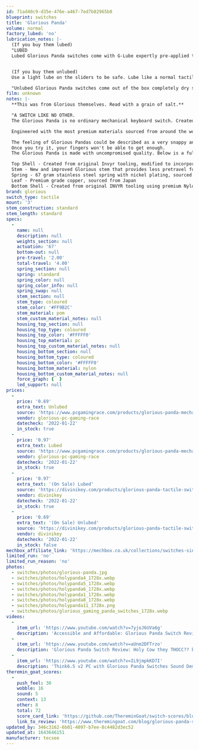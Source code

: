 ```yaml
---
id: 71ad40c9-d35e-476e-a467-7ed7b82965b0
blueprint: switches
title: 'Glorious Panda'
volume: normal
factory_lubed: 'no'
lubrication_notes: |-
  (If you buy them lubed)
  "LUBED
  Lubed Glorious Panda switches come with G-Lube expertly pre-applied to the upper housing, spring, and stem of each switch. Perfect for someone who is looking for fully optimized sound and performance right out of the box - no prep time or disassembly needed." - [Glorious](https://www.pcgamingrace.com/products/glorious-panda-mechanical-switches)


  (If you buy them unlubed)
  Use a light lube on the sliders to be safe. Lube like a normal tactile switch.

  "Unlubed Glorious Panda switches come out of the box completely dry so you can easily apply your choice of lubricant. Perfect for hands-on users who prefer a more customized switch performance to fit their unique style. We recommend checking out our line of switch modding tools for the most efficient DIY switch lubing experience possible." - [Glorious](https://www.pcgamingrace.com/products/glorious-panda-mechanical-switches)
film: unknown
notes: |-
  **This was from Glorious themselves. Read with a grain of salt.**

  "A SWITCH LIKE NO OTHER.
  The Glorious Panda is no ordinary mechanical keyboard switch. Created from the original INVYR Panda housing molds with improved internals and upgraded materials, the GP unlocks a transcendent tactile typing experience unlike anything your fingers have ever enjoyed.

  Engineered with the most premium materials sourced from around the world, this switch features buttery-smooth operation, perfectly tactile response, and a sweet-sounding “thock” like a song from the heavens.

  The feeling of Glorious Pandas could be described as a very snappy and responsive tactile switch. They feature a strong 'bump' at the start of the downstroke with a quick snap back to position in the upstroke. You'll notice less pre-travel, smoother operation, and a quicker snap back than its "holy" cousin.
  Once you try it, your fingers won't be able to get enough.
  The Glorious Panda is made with uncompromised quality. Below is a full breakdown of each component.

  Top Shell - Created from original Invyr tooling, modified to incorporate Glorious branding, made with premium grade polycarbonate
  Stem - New and improved Glorious stem that provides less pretravel for the tactile bump to occur and a stronger upward stroke, composed of POM sourced from Japan
  Spring - 67 gram stainless steel spring with nickel plating, sourced from Korea
  Leaf - Premium grade copper, sourced from Japan
  Bottom Shell - Created from original INVYR tooling using premium Nylon PA66, 3-pin" - [Glorious](https://www.pcgamingrace.com/products/glorious-panda-mechanical-switches)
brand: glorious
switch_type: tactile
mount: '3'
stem_construction: standard
stem_length: standard
specs:
  -
    name: null
    description: null
    weights_section: null
    actuation: '67'
    bottom-out: null
    pre-travel: '2.00'
    total-travel: '4.00'
    spring_section: null
    spring: standard
    spring_color: null
    spring_color_info: null
    spring_swap: null
    stem_section: null
    stem_type: coloured
    stem_color: '#FF9B2C'
    stem_material: pom
    stem_custom_material_notes: null
    housing_top_section: null
    housing_top_type: coloured
    housing_top_color: '#FFFFF0'
    housing_top_material: pc
    housing_top_custom_material_notes: null
    housing_bottom_section: null
    housing_bottom_type: coloured
    housing_bottom_color: '#FFFFF0'
    housing_bottom_material: nylon
    housing_bottom_custom_material_notes: null
    force_graph: {  }
    led_support: null
prices:
  -
    price: '0.69'
    extra_text: Unlubed
    source: 'https://www.pcgamingrace.com/products/glorious-panda-mechanical-switches'
    vendor: glorious-pc-gaming-race
    datecheck: '2022-01-22'
    in_stock: true
  -
    price: '0.97'
    extra_text: Lubed
    source: 'https://www.pcgamingrace.com/products/glorious-panda-mechanical-switches'
    vendor: glorious-pc-gaming-race
    datecheck: '2022-01-22'
    in_stock: true
  -
    price: '0.97'
    extra_text: '(On Sale) Lubed'
    source: 'https://divinikey.com/products/glorious-panda-tactile-switches'
    vendor: divinikey
    datecheck: '2022-01-22'
    in_stock: true
  -
    price: '0.69'
    extra_text: '(On Sale) Unlubed'
    source: 'https://divinikey.com/products/glorious-panda-tactile-switches'
    vendor: divinikey
    datecheck: '2022-01-22'
    in_stock: false
mechbox_affiliate_link: 'https://mechbox.co.uk/collections/switches-singles/products/glorious-panda-switch?variant=37448142061730'
limited_run: 'no'
limited_run_reason: 'no'
photos:
  - switches/photos/glorious-panda.jpg
  - switches/photos/holypanda4_1728x.webp
  - switches/photos/holypanda5_1728x.webp
  - switches/photos/holypanda6_1728x.webp
  - switches/photos/holypanda1_1728x.webp
  - switches/photos/holypanda8_1728x.webp
  - switches/photos/holypanda11_1728x.png
  - switches/photos/glorious_gaming_panda_switches_1728x.webp
videos:
  -
    item_url: 'https://www.youtube.com/watch?v=7yjoJ6UVa6g'
    description: 'Accessible and Affordable: Glorious Panda Switch Review by Switch and Click'
  -
    item_url: 'https://www.youtube.com/watch?v=aUnm2DFTrzo'
    description: 'Glorious Panda Switch Review: Holy Cow they THOCC?? by BadSeed Tech'
  -
    item_url: 'https://www.youtube.com/watch?v=IL9jmpkKD7I'
    description: 'Think6.5 v2 PC with Glorious Panda Switches Sound Demo by alexotos'
theremin_goat_scores:
  -
    push_feel: 30
    wobble: 16
    sound: 5
    context: 13
    other: 8
    total: 72
    score_card_link: 'https://github.com/ThereminGoat/switch-scores/blob/master/Glorious%20Panda.pdf'
    link_to_review: 'https://www.theremingoat.com/blog/glorious-panda-switch-review'
updated_by: 346c3162-6b01-4097-b7ee-8c4482d3ec52
updated_at: 1643646151
manufacturer: tecsee
---
```

